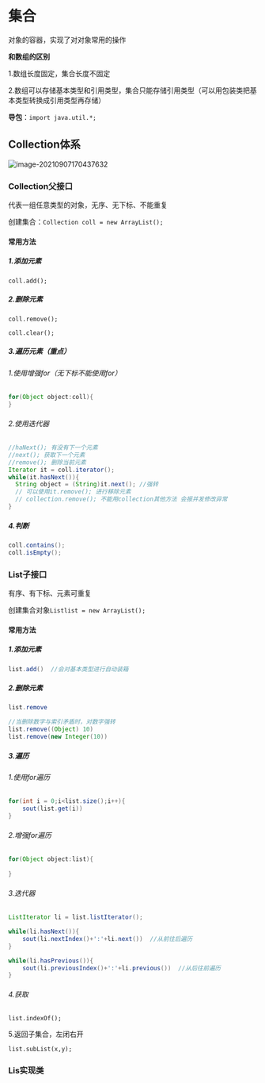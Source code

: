 # 集合

对象的容器，实现了对对象常用的操作

**和数组的区别**

1.数组长度固定，集合长度不固定

2.数组可以存储基本类型和引用类型，集合只能存储引用类型（可以用包装类把基本类型转换成引用类型再存储）

**导包**：`import java.util.*;`

## Collection体系

![image-20210907170437632](D:\597\Java_notes\src\Collection.png)

### Collection父接口

代表一组任意类型的对象，无序、无下标、不能重复

创建集合：`Collection coll = new ArrayList(); `

#### 常用方法

##### 1.添加元素

`coll.add();`

##### 2.删除元素

`coll.remove();`

`coll.clear();`

##### 3.遍历元素（重点）

###### 	1.使用增强for（无下标不能使用for）

```java
for(Object object:coll){
}
```

###### 	2.使用迭代器

```java
//haNext(); 有没有下一个元素
//next(); 获取下一个元素
//remove(); 删除当前元素
Iterator it = coll.iterator();
while(it.hasNext()){
  String object = (String)it.next(); //强转
  // 可以使用it.remove(); 进行移除元素
  // collection.remove(); 不能用collection其他方法 会报并发修改异常
}
```

##### 4.判断

```java
coll.contains();
coll.isEmpty();
```

### List子接口

有序、有下标、元素可重复

创建集合对象`Listlist = new ArrayList();`

#### 常用方法

##### 1.添加元素

```java
list.add()	//会对基本类型进行自动装箱
```

##### 2.删除元素

```java
list.remove

//当删除数字与索引矛盾时，对数字强转
list.remove((Object) 10)
list.remove(new Integer(10))
```

##### 3.遍历

###### 1.使用for遍历

```JAVA
for(int i = 0;i<list.size();i++){
	sout(list.get(i))
}
```

###### 2.增强for遍历

```java
for(Object object:list){
    
}
```

###### 3.迭代器

```java
ListIterator li = list.listIterator();

while(li.hasNext()){
	sout(li.nextIndex()+':'+li.next())	//从前往后遍历
}

while(li.hasPrevious()){
	sout(li.previousIndex()+':'+li.previous())	//从后往前遍历
}

```

###### 4.获取

```
list.indexOf();
```

5.返回子集合，左闭右开

```
list.subList(x,y);
```

### Lis实现类